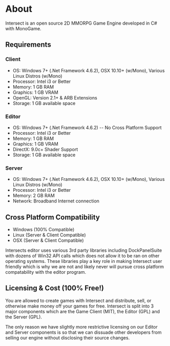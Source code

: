 # About
Intersect is an open source 2D MMORPG Game Engine developed in C# with MonoGame.


## Requirements
### Client
* OS: Windows 7+ (.Net Framework 4.6.2), OSX 10.10+ (w/Mono), Various Linux Distros (w/Mono)
* Processor: Intel i3 or Better
* Memory: 1 GB RAM
* Graphics: 1 GB VRAM
* OpenGL: Version 2.1+ & ARB Extensions
* Storage: 1 GB available space
### Editor
* OS: Windows 7+ (.Net Framework 4.6.2) -- No Cross Platform Support
* Processor: Intel i3 or Better
* Memory: 1 GB RAM
* Graphics: 1 GB VRAM
* DirectX: 9.0c+ Shader Support
* Storage: 1 GB available space
### Server
* OS: Windows 7+ (.Net Framework 4.6.2), OSX 10.10+ (w/Mono), Various Linux Distros (w/Mono)
* Processor: Intel i3 or Better
* Memory: 2 GB RAM
* Network: Broadband Internet connection



## Cross Platform Compatibility
* Windows (100% Compatible)
* Linux   (Server & Client Compatible)
* OSX	  (Server & Client Compatible)

Intersects editor uses various 3rd party libraries including DockPanelSuite with dozens of Win32 API calls which does not allow it to be ran on other operating systems. These libraries play a key role in making Intersect user friendly which is why we are not and likely never will pursue cross platform compatability with the editor program.



## Licensing & Cost (100% Free!)
You are allowed to create games with Intersect and distribute, sell, or otherwise make money off your games for free. Intersect is split into 3 major components which are the Game Client (MIT), the Editor (GPL) and the Server (GPL).

The only reason we have slightly more restrictive licensing on our Editor and Server components is so that we can dissuade other developers from selling our engine without disclosing their source changes.